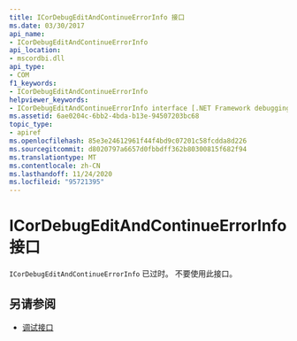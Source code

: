 ```yaml
---
title: ICorDebugEditAndContinueErrorInfo 接口
ms.date: 03/30/2017
api_name:
- ICorDebugEditAndContinueErrorInfo
api_location:
- mscordbi.dll
api_type:
- COM
f1_keywords:
- ICorDebugEditAndContinueErrorInfo
helpviewer_keywords:
- ICorDebugEditAndContinueErrorInfo interface [.NET Framework debugging]
ms.assetid: 6ae0204c-6bb2-4bda-b13e-94507203bc68
topic_type:
- apiref
ms.openlocfilehash: 85e3e24612961f44f4bd9c07201c58fcdda8d226
ms.sourcegitcommit: d8020797a6657d0fbbdff362b80300815f682f94
ms.translationtype: MT
ms.contentlocale: zh-CN
ms.lasthandoff: 11/24/2020
ms.locfileid: "95721395"
---
```

# <a name="icordebugeditandcontinueerrorinfo-interface"></a>ICorDebugEditAndContinueErrorInfo 接口

`ICorDebugEditAndContinueErrorInfo` 已过时。 不要使用此接口。  
  
## <a name="see-also"></a>另请参阅

- [调试接口](debugging-interfaces.md)
